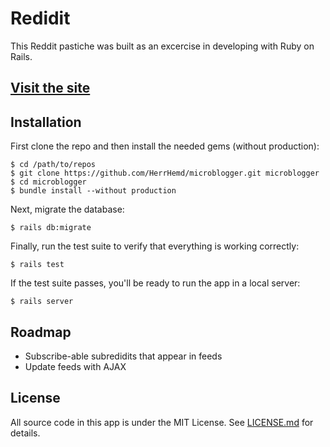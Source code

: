 # Redidit

This Reddit pastiche was built as an excercise in developing with Ruby on Rails.

## [Visit the site](https://redidit-dfe-application.herokuapp.com/)

## Installation
First clone the repo and then install the needed gems (without production):
```
$ cd /path/to/repos
$ git clone https://github.com/HerrHemd/microblogger.git microblogger
$ cd microblogger
$ bundle install --without production
```

Next, migrate the database:
```
$ rails db:migrate
```

Finally, run the test suite to verify that everything is working correctly:
```
$ rails test
```

If the test suite passes, you'll be ready to run the app in a local server:
```
$ rails server
```

## Roadmap
- Subscribe-able subredidits that appear in feeds
- Update feeds with AJAX

## License

All source code in this app is under the MIT License. See [LICENSE.md](LICENSE.md) for details.
